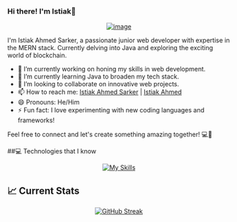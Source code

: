 ### Hi there! I'm Istiak👋
<div align="center">
<a href="https://ibb.co/s9K9rzd"><img src="https://i.ibb.co/YBcBGwF/image.png" alt="image" border="0"></a>
</div>

I'm Istiak Ahmed Sarker, a passionate junior web developer with expertise in the MERN stack. Currently delving into Java and exploring the exciting world of blockchain.

- 🔭 I’m currently working on honing my skills in web development.
- 🌱 I’m currently learning Java to broaden my tech stack.
- 👯 I’m looking to collaborate on innovative web projects.
- 📫 How to reach me: [Istiak Ahmed Sarker](https://www.linkedin.com/in/istiak-ahmed-sarker-a38b7527a/) | [Istiak Ahmed ](https://www.facebook.com/profile.php?id=100066881776373)
- 😄 Pronouns: He/Him
- ⚡ Fun fact: I love experimenting with new coding languages and frameworks!

Feel free to connect and let's create something amazing together! 💻🚀

##💻 Technologies that I know
<p align="center">
  <a href="https://skillicons.dev/icons?i=html,css,js,tailwind,firebase,react,nextjs,nodejs,express,mongodb,java">
    <img src="https://skillicons.dev/icons?i=html,css,js,tailwind,firebase,react,nextjs,nodejs,express,mongodb,java" alt="My Skills">
  </a>
</p>


## 📈 Current Stats
<div align="center">
  <a href="https://git.io/streak-stats">
    <img src="https://streak-stats.demolab.com?user=istiakahmedsarker&theme=radical" alt="GitHub Streak" />
  </a>
</div>
